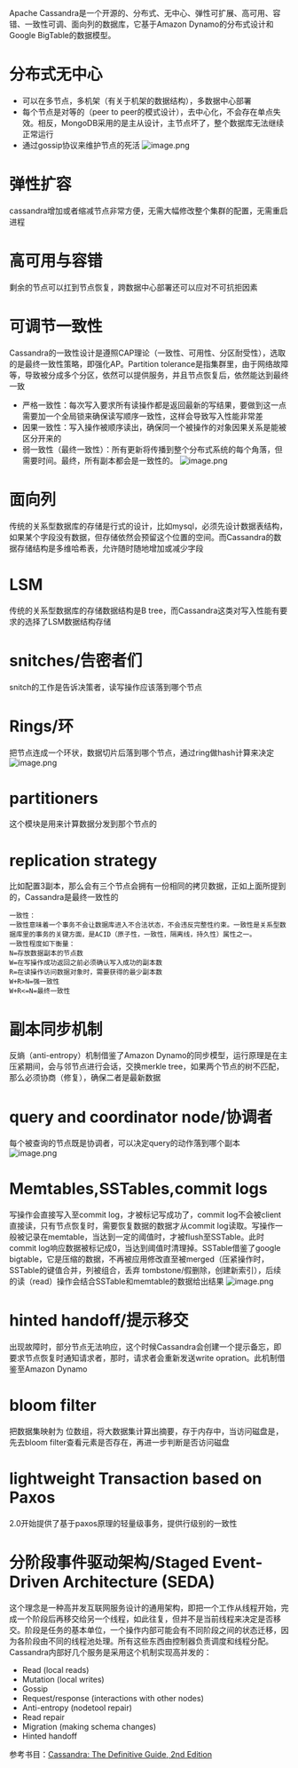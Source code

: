 Apache Cassandra是一个开源的、分布式、无中心、弹性可扩展、高可用、容错、一致性可调、面向列的数据库，它基于Amazon Dynamo的分布式设计和Google BigTable的数据模型。
# 分布式无中心
- 可以在多节点，多机架（有关于机架的数据结构），多数据中心部署
- 每个节点是对等的（peer to peer的模式设计），去中心化，不会存在单点失效。相反，MongoDB采用的是主从设计，主节点坏了，整个数据库无法继续正常运行
- 通过gossip协议来维护节点的死活
![image.png](https://github.com/jwongzblog/myblog/tree/master/image/cassandra-arch1.png)
# 弹性扩容
cassandra增加或者缩减节点非常方便，无需大幅修改整个集群的配置，无需重启进程
# 高可用与容错
剩余的节点可以扛到节点恢复，跨数据中心部署还可以应对不可抗拒因素
# 可调节一致性
Cassandra的一致性设计是遵照CAP理论（一致性、可用性、分区耐受性），选取的是最终一致性策略，即强化AP。Partition tolerance是指集群里，由于网络故障等，导致被分成多个分区，依然可以提供服务，并且节点恢复后，依然能达到最终一致
- 严格一致性：每次写入要求所有读操作都是返回最新的写结果，要做到这一点需要加一个全局锁来确保读写顺序一致性，这样会导致写入性能非常差
- 因果一致性：写入操作被顺序读出，确保同一个被操作的对象因果关系是能被区分开来的
- 弱一致性（最终一致性）：所有更新将传播到整个分布式系统的每个角落，但需要时间。最终，所有副本都会是一致性的。
![image.png](https://github.com/jwongzblog/myblog/tree/master/image/cassandra-arch2.png)
# 面向列
传统的关系型数据库的存储是行式的设计，比如mysql，必须先设计数据表结构，如果某个字段没有数据，但存储依然会预留这个位置的空间。而Cassandra的数据存储结构是多维哈希表，允许随时随地增加或减少字段
# LSM
传统的关系型数据库的存储数据结构是B tree，而Cassandra这类对写入性能有要求的选择了LSM数据结构存储
# snitches/告密者们
snitch的工作是告诉决策者，读写操作应该落到哪个节点
# Rings/环
把节点连成一个环状，数据切片后落到哪个节点，通过ring做hash计算来决定
![image.png](https://github.com/jwongzblog/myblog/tree/master/image/cassandra-arch3.png)

# partitioners
这个模块是用来计算数据分发到那个节点的
# replication strategy
比如配置3副本，那么会有三个节点会拥有一份相同的拷贝数据，正如上面所提到的，Cassandra是最终一致性的
```
一致性：
一致性意味着一个事务不会让数据库进入不合法状态，不会违反完整性约束。一致性是关系型数据库里的事务的关键方面，是ACID（原子性，一致性，隔离线，持久性）属性之一。
一致性程度如下衡量：
N=存放数据副本的节点数
W=在写操作成功返回之前必须确认写入成功的副本数
R=在读操作访问数据对象时，需要获得的最少副本数
W+R>N=强一致性
W+R<=N=最终一致性
```

# 副本同步机制
反熵（anti-entropy）机制借鉴了Amazon Dynamo的同步模型，运行原理是在主压紧期间，会与邻节点进行会话，交换merkle tree，如果两个节点的树不匹配，那么必须协商（修复），确保二者是最新数据

# query and coordinator node/协调者
每个被查询的节点既是协调者，可以决定query的动作落到哪个副本
![image.png](https://github.com/jwongzblog/myblog/tree/master/image/cassandra-arch4.png)
# Memtables,SSTables,commit logs
写操作会直接写入至commit log，才被标记写成功了，commit log不会被client直接读，只有节点恢复时，需要恢复数据的数据才从commit log读取。写操作一般被记录在memtable，当达到一定的阈值时，才被flush至SSTable。此时commit log响应数据被标记成0，当达到阈值时清理掉。SSTable借鉴了google bigtable，它是压缩的数据，不再被应用修改直至被merged（压紧操作时，SSTable的键值合并，列被组合，丢弃  tombstone/假删除，创建新索引），后续的读（read）操作会结合SSTable和memtable的数据给出结果
![image.png](https://github.com/jwongzblog/myblog/tree/master/image/cassandra-arch5.png)

# hinted handoff/提示移交
出现故障时，部分节点无法响应，这个时候Cassandra会创建一个提示备忘，即要求节点恢复时通知请求者，那时，请求者会重新发送write opration。此机制借鉴至Amazon Dynamo
# bloom filter
把数据集映射为 位数组，将大数据集计算出摘要，存于内存中，当访问磁盘是，先去bloom filter查看元素是否存在，再进一步判断是否访问磁盘
# lightweight Transaction based on Paxos
2.0开始提供了基于paxos原理的轻量级事务，提供行级别的一致性
# 分阶段事件驱动架构/Staged Event-Driven Architecture (SEDA)
这个理念是一种高并发互联网服务设计的通用架构，即把一个工作从线程开始，完成一个阶段后再移交给另一个线程，如此往复，但并不是当前线程来决定是否移交。阶段是任务的基本单位，一个操作内部可能会有不同阶段之间的状态迁移，因为各阶段由不同的线程池处理。所有这些东西由控制器负责调度和线程分配。Cassandra内部好几个服务是采用这个机制实现高并发的：
- Read (local reads)
- Mutation (local writes)
- Gossip
- Request/response (interactions with other nodes)
- Anti-entropy (nodetool repair)
- Read repair
- Migration (making schema changes)
- Hinted handoff

参考书目：[Cassandra: The Definitive Guide, 2nd Edition](http://shop.oreilly.com/product/0636920043041.do)
